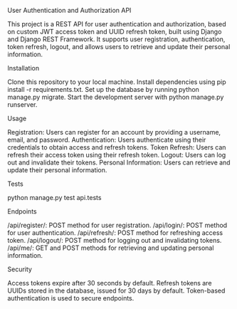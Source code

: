 User Authentication and Authorization API 

This project is a REST API for user authentication and authorization, based on custom JWT access token and UUID refresh token, built using Django and Django REST Framework. It supports user registration, authentication, token refresh, logout, and allows users to retrieve and update their personal information.

Installation

Clone this repository to your local machine.
Install dependencies using pip install -r requirements.txt.
Set up the database by running python manage.py migrate.
Start the development server with python manage.py runserver.

Usage

Registration: Users can register for an account by providing a username, email, and password.
Authentication: Users authenticate using their credentials to obtain access and refresh tokens.
Token Refresh: Users can refresh their access token using their refresh token.
Logout: Users can log out and invalidate their tokens.
Personal Information: Users can retrieve and update their personal information.

Tests

python manage.py test api.tests

Endpoints

/api/register/: POST method for user registration.
/api/login/: POST method for user authentication.
/api/refresh/: POST method for refreshing access token.
/api/logout/: POST method for logging out and invalidating tokens.
/api/me/: GET and POST methods for retrieving and updating personal information.

Security

Access tokens expire after 30 seconds by default.
Refresh tokens are UUIDs stored in the database, issued for 30 days by default.
Token-based authentication is used to secure endpoints.

